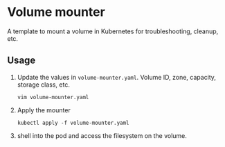 # Volume mounter

A template to mount a volume in Kubernetes for troubleshooting, cleanup, etc.

## Usage

1. Update the values in `volume-mounter.yaml`. Volume ID, zone, capacity, storage class, etc.

    ```shell
    vim volume-mounter.yaml
    ```

1. Apply the mounter

    ```shell
    kubectl apply -f volume-mounter.yaml
    ```

1. shell into the pod and access the filesystem on the volume.

